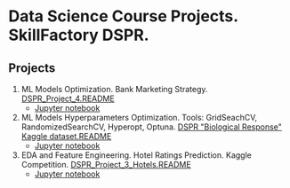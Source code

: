 # Data Science Course Projects. SkillFactory DSPR.

## Projects

1. ML Models Optimization. Bank Marketing Strategy. [DSPR_Project_4.README](https://github.com/AndreyMaly/Data_Science_Course_Projects_DSPR/tree/e7f207e9b92db5eb05279fd17a8343d3ca655f2b/ML_Models_Classification_Bank_Marketing_Project4)
    * [Jupyter notebook](https://github.com/AndreyMaly/Data_Science_Course_Projects_DSPR/blob/master/ML_Models_Classification_Bank_Marketing_Project4/Classification_Bank_Marketing_Project_4_ML.ipynb)
2. ML Models Hyperparameters Optimization. Tools: GridSeachCV, RandomizedSearchCV, Hyperopt, Optuna. [DSPR "Biological Response" Kaggle dataset.README](https://github.com/AndreyMaly/Data_Science_Course_Projects_DSPR/tree/162508c7ae357d5c43e5dbe4324692708ec4abda/ML_Models_Hyperparameters_Optimization_Biological_Response)
    * [Jupyter notebook](https://github.com/AndreyMaly/Data_Science_Course_Projects_DSPR/blob/master/ML_Models_Hyperparameters_Optimization_Biological_Response/Hyperparameters_%20Optimization_Biological_Response.ipynb)
3. EDA and Feature Engineering. Hotel Ratings Prediction. Kaggle Competition. [DSPR_Project_3_Hotels.README](https://github.com/AndreyMaly/Data_Science_Course_Projects_DSPR/tree/9f3719f2beb44e3ada201051424722826b30e1c7/EDA_FeatureEn_StatTests_Kaggle_Hotels)
    * [Jupyter notebook](https://github.com/AndreyMaly/Data_Science_Course_Projects_DSPR/blob/master/EDA_FeatureEn_StatTests_Kaggle_Hotels/DSPR_EDA_project_booking.ipynb)

